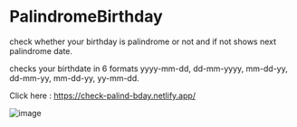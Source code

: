 # PalindromeBirthday
check whether your birthday is palindrome or not and if not shows next palindrome date.

checks your birthdate in 6 formats yyyy-mm-dd, dd-mm-yyyy, mm-dd-yy, dd-mm-yy, mm-dd-yy, yy-mm-dd.

Click here : https://check-palind-bday.netlify.app/

![image](https://user-images.githubusercontent.com/70835087/134306665-70ae6f07-200c-406c-8a42-4a2356935043.png)
